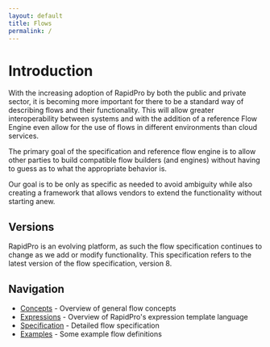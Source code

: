 ```yaml
---
layout: default
title: Flows
permalink: /
---
```


# Introduction
With the increasing adoption of RapidPro by both the public and private sector, it is becoming more
important for there to be a standard way of describing flows and their functionality. This will allow
greater interoperability between systems and with the addition of a reference Flow Engine even allow
for the use of flows in different environments than cloud services.

The primary goal of the specification and reference flow engine is to allow other parties to build
compatible flow builders (and engines) without having to guess as to what the appropriate behavior is.

Our goal is to be only as specific as needed to avoid ambiguity while also creating a framework that
allows vendors to extend the functionality without starting anew.

## Versions

RapidPro is an evolving platform, as such the flow specification continues to change as we add
or modify functionality. This specification refers to the latest version of the flow specification,
version 8.

## Navigation

 * [Concepts](/flows/concepts/) - Overview of general flow concepts
 * [Expressions](/flows/expressions/) - Overview of RapidPro's expression template language
 * [Specification](/flows/specification/) - Detailed flow specification
 * [Examples](/flows/examples/) - Some example flow definitions
